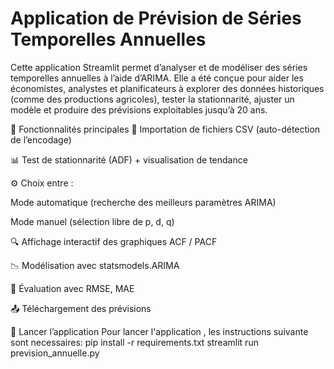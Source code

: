 # Application de Prévision de Séries Temporelles Annuelles
Cette application Streamlit permet d’analyser et de modéliser des séries temporelles annuelles à l’aide d’ARIMA. Elle a été conçue pour aider les économistes, analystes et planificateurs à explorer des données historiques (comme des productions agricoles), tester la stationnarité, ajuster un modèle et produire des prévisions exploitables jusqu’à 20 ans.

🔧 Fonctionnalités principales 📁 Importation de fichiers CSV (auto-détection de l’encodage)

📊 Test de stationnarité (ADF) + visualisation de tendance

⚙️ Choix entre :

Mode automatique (recherche des meilleurs paramètres ARIMA)

Mode manuel (sélection libre de p, d, q)

🔍 Affichage interactif des graphiques ACF / PACF

📉 Modélisation avec statsmodels.ARIMA

🧮 Évaluation avec RMSE, MAE

📤 Téléchargement des prévisions

🏁 Lancer l’application Pour lancer l'application , les instructions suivante sont necessaires: pip install -r requirements.txt streamlit run prevision_annuelle.py
